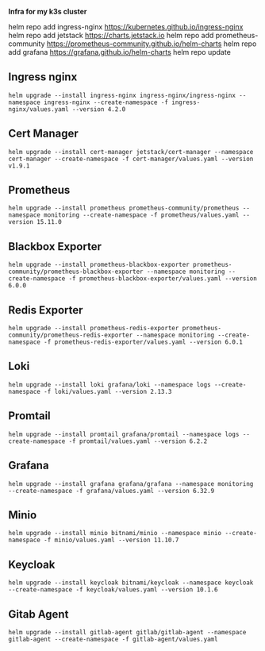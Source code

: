 **Infra for my k3s cluster**

helm repo add ingress-nginx https://kubernetes.github.io/ingress-nginx
helm repo add jetstack https://charts.jetstack.io
helm repo add prometheus-community https://prometheus-community.github.io/helm-charts
helm repo add grafana https://grafana.github.io/helm-charts
helm repo update

## Ingress nginx

```
helm upgrade --install ingress-nginx ingress-nginx/ingress-nginx --namespace ingress-nginx --create-namespace -f ingress-nginx/values.yaml --version 4.2.0
```

## Cert Manager

```
helm upgrade --install cert-manager jetstack/cert-manager --namespace cert-manager --create-namespace -f cert-manager/values.yaml --version v1.9.1
```

## Prometheus

```
helm upgrade --install prometheus prometheus-community/prometheus --namespace monitoring --create-namespace -f prometheus/values.yaml --version 15.11.0
```

## Blackbox Exporter

```
helm upgrade --install prometheus-blackbox-exporter prometheus-community/prometheus-blackbox-exporter --namespace monitoring --create-namespace -f prometheus-blackbox-exporter/values.yaml --version 6.0.0
```

## Redis Exporter

```
helm upgrade --install prometheus-redis-exporter prometheus-community/prometheus-redis-exporter --namespace monitoring --create-namespace -f prometheus-redis-exporter/values.yaml --version 6.0.1
```

## Loki

```
helm upgrade --install loki grafana/loki --namespace logs --create-namespace -f loki/values.yaml --version 2.13.3
```

## Promtail

```
helm upgrade --install promtail grafana/promtail --namespace logs --create-namespace -f promtail/values.yaml --version 6.2.2
```

## Grafana

```
helm upgrade --install grafana grafana/grafana --namespace monitoring --create-namespace -f grafana/values.yaml --version 6.32.9
```

## Minio

```
helm upgrade --install minio bitnami/minio --namespace minio --create-namespace -f minio/values.yaml --version 11.10.7
```

## Keycloak

```
helm upgrade --install keycloak bitnami/keycloak --namespace keycloak --create-namespace -f keycloak/values.yaml --version 10.1.6
```

## Gitab Agent

```
helm upgrade --install gitlab-agent gitlab/gitlab-agent --namespace gitlab-agent --create-namespace -f gitlab-agent/values.yaml
```
